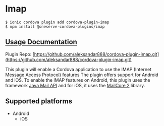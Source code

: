 # Imap

```
$ ionic cordova plugin add cordova-plugin-imap
$ npm install @oneserve-cordova-plugins/imap
```

## [Usage Documentation](https://oneserve.gitbook.io/oneserve-cordova-plugins/plugins/imap/)

Plugin Repo: [https://github.com/aleksandar888/cordova-plugin-imap.git](https://github.com/aleksandar888/cordova-plugin-imap.git)

This plugin will enable a Cordova application to use the IMAP (Internet Message Access Protocol) features
The plugin offers support for Android and iOS.
To enable the IMAP features on Android, this plugin uses the framework [Java Mail API](https://javaee.github.io/javamail/) and for iOS, it uses the [MailCore 2](http://libmailcore.com/) library.

## Supported platforms

- Android
  - iOS
  



